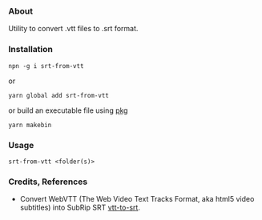 ### About

Utility to convert .vtt files to .srt format.

### Installation

```npn -g i srt-from-vtt```

or

```yarn global add srt-from-vtt```

or build an executable file using [pkg](https://www.npmjs.com/package/pkg)

```yarn makebin```

### Usage

```srt-from-vtt <folder(s)>```

### Credits, References

* Convert WebVTT (The Web Video Text Tracks Format, aka html5 video subtitles) into SubRip SRT [vtt-to-srt](https://github.com/riazXrazor/vtt-to-srt).
<!-- this is 'node-vtt-to-srt' ('vtt-to-srt' npm package will not work): 'node-vtt-to-srt lesson01.srt < lesson01.vtt' -->
